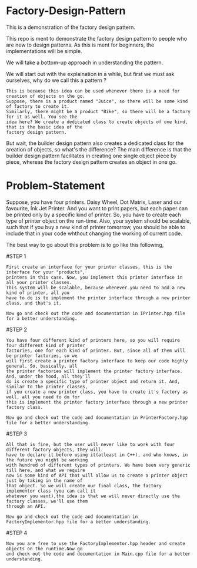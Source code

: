 # Factory-Design-Pattern
This is a demonstration of the factory design pattern.

This repo is ment to demonstrate the factory design pattern to people who are new to design patterns.
As this is ment for beginners, the implementations will be simple.

We will take a bottom-up approach in understanding the pattern.

We will start out with the explaination in a while, but first we must ask ourselves, 
why do we call this a pattern ?

    This is because this idea can be used whenever there is a need for creation of objects on the go.
    Suppose, there is a product named "Juice", so there will be some kind of factory to create it.
    Similarly, there might be a product "Bike", so there will be a factory for it as well. You see the
    idea here? We create a dedicated class to create objects of one kind, that is the basic idea of the
    factory design pattern.
    
    
    
But wait, the builder design pattern also creates a dedicated class for the
creation of objects, so what's the difference? The main difference is that the builder design pattern
facilitates in creating one single object piece by piece, whereas the factory design pattern creates
an object in one go.

# Problem-Statement
Suppose, you have four printers. Daisy Wheel, Dot Matrix, Laser and our favourite, Ink Jet Printer.
And you want to print papers, but each paper can be printed only by a specific kind of printer. So, you
have to create each type of printer object on the run-time. Also, your system  should be scalable, such
that if you buy a new kind of printer tomorrow, you should be able to include that in your code whthout
changing the working of current code.

The best way to go about this problem is to go like this following,

#STEP 1

    First create an interface for your printer classes, this is the interface for your "products",
    printers in this case. Now, you implement this printer interface in all your printer classes.
    This system will be scalable, because whenever you need to add a new kind of printer, all you
    have to do is to implement the printer interface through a new printer class, and that's it.
    
    Now go and check out the code and documentation in IPrinter.hpp file for a better understanding.
    
#STEP 2

    You have four different kind of printers here, so you will require four different kind of printer
    factories, one for each kind of printer. But, since all of them will be printer factories, so we 
    will first create a printer factory interface to keep our code highly general. So, basically, all
    the printer factories will implement the printer factory interface. And, under the hood, all they'll
    do is create a specific type of printer object and return it. And, similar to the printer classes, 
    if you create a new printer class, you have to create it's factory as well, all you need to do for 
    this is implement the printer factory interface through a new printer factory class.
    
    Now go and check out the code and documentation in PrinterFactory.hpp file for a better understanding.
    
#STEP 3
    
    All that is fine, but the user will never like to work with four different factory objects, they will
    have to declare it before using it(atleast in C++), and who knows, in the future you might be working
    with hundred of different types of printers. We have been very generic till here, and what we require
    now is some kind of API that will allow us to create a printer object just by taking in the name of
    that object. So we will create our final class, the factory implementor class (you can call it
    whatever you want),the idea is that we will never directly use the factory classes, we'll use them
    through an API.
    
    Now go and check out the code and documentation in FactoryImplementor.hpp file for a better understanding.
    
#STEP 4

    Now you are free to use the FactoryImplementor.hpp header and create objects on the runtime.Now go
    and check out the code and documentation in Main.cpp file for a better understanding.
